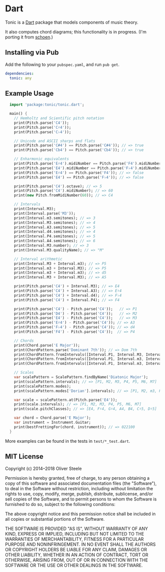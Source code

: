 # Dart

Tonic is a [Dart](https://www.dartlang.org) package that models components of music theory.

It also computes chord diagrams; this functionality is in progress.
(I'm porting it from [schoen](https://github.com/osteele/schoen).)

## Installing via Pub

Add the following to your `pubspec.yaml`, and run `pub get`.

```yaml
dependencies:
  tonic: any
```

## Example Usage

```dart
  import 'package:tonic/tonic.dart';

  main() {
    // Hemholtz and Scientific pitch notation
    print(Pitch.parse('C4'));
    print(Pitch.parse('C♯4'));
    print(Pitch.parse('C♭4'));

    // Unicode and ASCII sharps and flats
    print(Pitch.parse('C#4') == Pitch.parse('C#4')); // => true
    print(Pitch.parse('Cb4') == Pitch.parse('Cb4')); // => true

    // Enharmonic equivalents
    print(Pitch.parse('E♯4').midiNumber == Pitch.parse('F4').midiNumber); // => true
    print(Pitch.parse('E4').midiNumber == Pitch.parse('F♭4').midiNumber); // => true
    print(Pitch.parse('E♯4') == Pitch.parse('F4')); // => false
    print(Pitch.parse('E4') == Pitch.parse('F♭4')); // => false

    print(Pitch.parse('C4').octave); // => 5
    print(Pitch.parse('C4').midiNumber); // => 60
    print(new Pitch.fromMidiNumber(60)); // => C4

    // Intervals
    print(Interval.M3);
    print(Interval.parse('M3'));
    print(Interval.m3.semitones); // => 3
    print(Interval.M3.semitones); // => 4
    print(Interval.A3.semitones); // => 5
    print(Interval.d4.semitones); // => 4
    print(Interval.P4.semitones); // => 5
    print(Interval.A4.semitones); // => 6
    print(Interval.M3.number); // => 3
    print(Interval.M3.qualityName); // => "M"

    // Interval arithmetic
    print(Interval.M3 + Interval.m3); // => P5
    print(Interval.m3 + Interval.M3); // => P5
    print(Interval.m3 + Interval.m3); // => d5
    print(Interval.M3 + Interval.M3); // => A5

    print(Pitch.parse('C4') + Interval.M3); // => E4
    print(Pitch.parse('C4') + Interval.A3); // => E♯4
    print(Pitch.parse('C4') + Interval.d4); // => F♭4
    print(Pitch.parse('C4') + Interval.P4); // => F4

    print(Pitch.parse('C4') - Pitch.parse('C4'));   // => P1
    print(Pitch.parse('D4') - Pitch.parse('C4'));   // => M2
    print(Pitch.parse('E4') - Pitch.parse('C4'));   // => M3
    print(Pitch.parse('E♯4') - Pitch.parse('C4')); // => A3
    print(Pitch.parse('F♭4') - Pitch.parse('C4')); // => d4
    print(Pitch.parse('F4') - Pitch.parse('C4'));  // => P4

    // Chords
    print(Chord.parse('E Major'));
    print(ChordPattern.parse('Dominant 7th')); // => Dom 7th
    print(ChordPattern.fromIntervals([Interval.P1, Interval.M3, Interval.P5])); // => Major
    print(ChordPattern.fromIntervals([Interval.P1, Interval.m3, Interval.P5])); // => Minor
    print(ChordPattern.fromIntervals([Interval.P1, Interval.m3, Interval.P5, Interval.m7])); // => Min 7th

    // Scales
    var scalePattern = ScalePattern.findByName('Diatonic Major');
    print(scalePattern.intervals); // => [P1, M2, M3, P4, P5, M6, M7]
    print(scalePattern.modes);
    print(scalePattern.modes['Dorian'].intervals); // => [P1, M2, m3, P4, P5, M6, m7]

    var scale = scalePattern.at(Pitch.parse('E4'));
    print(scale.intervals); // => [P1, M2, M3, P4, P5, M6, M7]
    print(scale.pitchClasses); // => [E4, F♯4, G♯4, A4, B4, C♯5, D♯5]

    var chord = Chord.parse('E Major');
    var instrument = Instrument.Guitar;
    print(bestFrettingFor(chord, instrument)); // => 022100
  }
```

More examples can be found in the tests in `test/*_test.dart`.

## MIT License

Copyright (c) 2014–2018 Oliver Steele

Permission is hereby granted, free of charge, to any person obtaining a copy of
this software and associated documentation files (the "Software"), to deal in
the Software without restriction, including without limitation the rights to
use, copy, modify, merge, publish, distribute, sublicense, and/or sell copies of
the Software, and to permit persons to whom the Software is furnished to do so,
subject to the following conditions:

The above copyright notice and this permission notice shall be included in all
copies or substantial portions of the Software.

THE SOFTWARE IS PROVIDED "AS IS", WITHOUT WARRANTY OF ANY KIND, EXPRESS OR
IMPLIED, INCLUDING BUT NOT LIMITED TO THE WARRANTIES OF MERCHANTABILITY, FITNESS
FOR A PARTICULAR PURPOSE AND NONINFRINGEMENT. IN NO EVENT SHALL THE AUTHORS OR
COPYRIGHT HOLDERS BE LIABLE FOR ANY CLAIM, DAMAGES OR OTHER LIABILITY, WHETHER
IN AN ACTION OF CONTRACT, TORT OR OTHERWISE, ARISING FROM, OUT OF OR IN
CONNECTION WITH THE SOFTWARE OR THE USE OR OTHER DEALINGS IN THE SOFTWARE.
